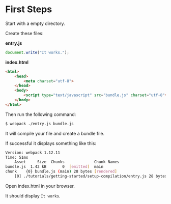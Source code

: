 # First Steps

Start with a empty directory.

Create these files:

**entry.js**
```js
document.write("It works.");
```

**index.html**
```html
<html>
    <head>
        <meta charset="utf-8">
    </head>
    <body>
        <script type="text/javascript" src="bundle.js" charset="utf-8"></script>
    </body>
</html>
```

Then run the following command:
```bash
$ webpack ./entry.js bundle.js
```

It will compile your file and create a bundle file.

If successful it displays something like this:
```bash
Version: webpack 1.12.11
Time: 51ms
    Asset     Size  Chunks             Chunk Names
bundle.js  1.42 kB       0  [emitted]  main
chunk    {0} bundle.js (main) 28 bytes [rendered]
    [0] ./tutorials/getting-started/setup-compilation/entry.js 28 bytes {0} [built]
```

Open index.html in your browser.

It should display `It works`.
